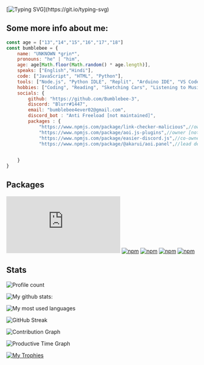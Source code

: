 [![Typing SVG](https://readme-typing-svg.herokuapp.com?font=ALGERIAN&pause=1000&color=F78900&width=435&lines=Hey%2C+I'm+Bumblebee!;I+am+a+code+enthusiast;+and+a+car+and+music+lover...)](https://git.io/typing-svg)
## Some more info about me:

```js
const age = ["13","14","15","16","17","18"]
const bumblebee = {
    name: "UNKNOWN *grin*",
    pronouns: "he" | "him",
    age: age[Math.floor(Math.random() * age.length)],
    speaks: ["English","Hindi"],
    code: ["JavaScript", "HTML", "Python"],
    tools: ["Node.js", "Python IDLE", "Replit", "Arduino IDE", "VS Code"],
    hobbies: ["Coding", "Reading", "Sketching Cars", "Listening to Music"],
    socials: {
        github: "https://github.com/Bumblebee-3",
        discord: "Blurr#1447",
        email: "bumblebee4ever02@gmail.com",
        discord_bot : "Anti Freeload [not maintained]",
        packages : {
            "https://www.npmjs.com/package/link-checker-malicious",//owner
            "https://www.npmjs.com/package/aoi.js-plugins",//owner [not maintained!]
            "https://www.npmjs.com/package/easier-discord.js",//co-owner
            "https://www.npmjs.com/package/@akarui/aoi.panel",//lead dev

            
    }
}
```
## Packages
[![npm](https://img.shields.io/npm/v/easier-discord.js?color=orange&logo=npm&style=flat-square&label=easier-discord.js)](https://www.npmjs.com/package/easier-discord.js)
[![npm](https://img.shields.io/npm/v/aoi.js-plugins?color=orange&logo=npm&style=flat-square&label=aoi.js-plugins)](https://www.npmjs.com/package/aoi.js-plugins)
[![npm](https://img.shields.io/npm/v/aoi.js-panel?color=orange&logo=npm&style=flat-square&label=aoi.js-panel)](https://www.npmjs.com/package/aoi.js-panel)
[![npm](https://img.shields.io/npm/v/@akarui/aoi.panel?color=orange&logo=npm&style=flat-square&label=@akarui/aoi.panel)](https://www.npmjs.com/package/@akarui/aoi.panel)
[![npm](https://img.shields.io/npm/v/link-checker-malicious?color=orange&logo=npm&style=flat-square&label=link-checker-malicious)](https://www.npmjs.com/package/link-checker-malicious)


## Stats
![Profile count](https://komarev.com/ghpvc/?username=Bumblebee-3&color=orange)


![My github stats:](https://github-readme-stats.vercel.app/api?username=Bumblebee-3&&show_icons=true&theme=gruvbox&count_private=true)

<img alt="My most used languages" src="https://github-readme-stats.vercel.app/api/top-langs/?username=Bumblebee-3&theme=gruvbox&langs_count=8&layout=compact"/>

![GitHub Streak](http://github-readme-streak-stats.herokuapp.com?user=Bumblebee-3&theme=gruvbox&date_format=j%20M%5B%20Y%5D)

![Contribution Graph](https://github-profile-summary-cards.vercel.app/api/cards/profile-details?username=Bumblebee-3&theme=gruvbox)

![Productive Time Graph](http://github-profile-summary-cards.vercel.app/api/cards/productive-time?username=Bumblebee-3&theme=gruvbox&utcOffset=8)

[![My Trophies](https://github-profile-trophy.vercel.app/?username=Bumblebee-3&theme=gruvbox)](https://github.com/ryo-ma/github-profile-trophy)
